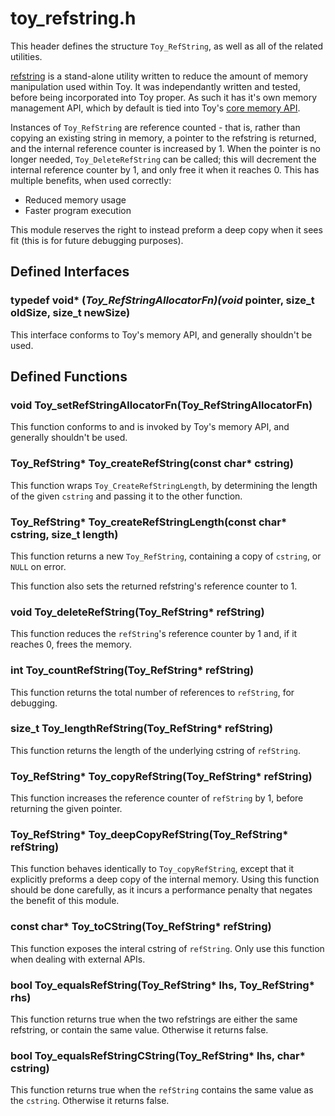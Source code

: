 # toy_refstring.h

This header defines the structure `Toy_RefString`, as well as all of the related utilities.

[refstring](https://github.com/Ratstail91/refstring) is a stand-alone utility written to reduce the amount of memory manipulation used within Toy. It was independantly written and tested, before being incorporated into Toy proper. As such it has it's own memory management API, which by default is tied into Toy's [core memory API](toy_memory_h.md).

Instances of `Toy_RefString` are reference counted - that is, rather than copying an existing string in memory, a pointer to the refstring is returned, and the internal reference counter is increased by 1. When the pointer is no longer needed, `Toy_DeleteRefString` can be called; this will decrement the internal reference counter by 1, and only free it when it reaches 0. This has multiple benefits, when used correctly:

* Reduced memory usage
* Faster program execution

This module reserves the right to instead preform a deep copy when it sees fit (this is for future debugging purposes).

## Defined Interfaces

### typedef void* (*Toy_RefStringAllocatorFn)(void* pointer, size_t oldSize, size_t newSize)

This interface conforms to Toy's memory API, and generally shouldn't be used.

## Defined Functions

### void Toy_setRefStringAllocatorFn(Toy_RefStringAllocatorFn)

This function conforms to and is invoked by Toy's memory API, and generally shouldn't be used.

### Toy_RefString* Toy_createRefString(const char* cstring)

This function wraps `Toy_CreateRefStringLength`, by determining the length of the given `cstring` and passing it to the other function.

### Toy_RefString* Toy_createRefStringLength(const char* cstring, size_t length)

This function returns a new `Toy_RefString`, containing a copy of `cstring`, or `NULL` on error.

This function also sets the returned refstring's reference counter to 1.

### void Toy_deleteRefString(Toy_RefString* refString)

This function reduces the `refString`'s reference counter by 1 and, if it reaches 0, frees the memory.

### int Toy_countRefString(Toy_RefString* refString)

This function returns the total number of references to `refString`, for debugging.

### size_t Toy_lengthRefString(Toy_RefString* refString)

This function returns the length of the underlying cstring of `refString`.

### Toy_RefString* Toy_copyRefString(Toy_RefString* refString)

This function increases the reference counter of `refString` by 1, before returning the given pointer.

### Toy_RefString* Toy_deepCopyRefString(Toy_RefString* refString)

This function behaves identically to `Toy_copyRefString`, except that it explicitly preforms a deep copy of the internal memory. Using this function should be done carefully, as it incurs a performance penalty that negates the benefit of this module.

### const char* Toy_toCString(Toy_RefString* refString)

This function exposes the interal cstring of `refString`. Only use this function when dealing with external APIs.

### bool Toy_equalsRefString(Toy_RefString* lhs, Toy_RefString* rhs)

This function returns true when the two refstrings are either the same refstring, or contain the same value. Otherwise it returns false.

### bool Toy_equalsRefStringCString(Toy_RefString* lhs, char* cstring)

This function returns true when the `refString` contains the same value as the `cstring`. Otherwise it returns false.

